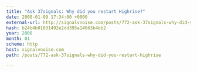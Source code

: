 ```yaml
---
title: "Ask 37signals: Why did you restart Highrise?"
date: 2008-01-09 17:34:00 +0000
external-url: http://signalvnoise.com/posts/772-ask-37signals-why-did-you-restart-highrise
hash: b24b4b01031492e2dd395a14663b4bb2
year: 2008
month: 01
scheme: http
host: signalvnoise.com
path: /posts/772-ask-37signals-why-did-you-restart-highrise

---
```



